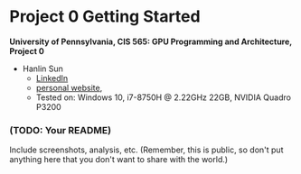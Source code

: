 Project 0 Getting Started
====================

**University of Pennsylvania, CIS 565: GPU Programming and Architecture, Project 0**

* Hanlin Sun
  * [LinkedIn](https://www.linkedin.com/in/hanlin-sun-7162941a5/)
  * [personal website](https://hanlinsun.github.io/), 
  * Tested on: Windows 10, i7-8750H @ 2.22GHz 22GB, NVIDIA Quadro P3200

### (TODO: Your README)

Include screenshots, analysis, etc. (Remember, this is public, so don't put
anything here that you don't want to share with the world.)

